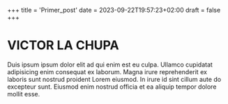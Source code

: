+++
title = 'Primer_post'
date = 2023-09-22T19:57:23+02:00
draft = false
+++
# VICTOR LA CHUPA

Duis ipsum ipsum dolor elit ad qui enim est eu culpa. Ullamco cupidatat adipisicing enim consequat ex laborum. Magna irure reprehenderit ex laboris sunt nostrud proident Lorem eiusmod. In irure id sint cillum aute do excepteur sunt. Eiusmod enim nostrud officia et ea aliquip tempor dolore mollit esse.